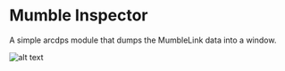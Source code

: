 # Mumble Inspector
A simple arcdps module that dumps the MumbleLink data into a window.

![alt text](https://i.imgur.com/GKHmOY3.png)
